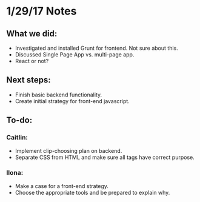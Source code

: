 # 1/29/17 Notes

## What we did:

- Investigated and installed Grunt for frontend. Not sure about this.
- Discussed Single Page App vs. multi-page app. 
- React or not?

## Next steps:

- Finish basic backend functionality.
- Create initial strategy for front-end javascript.

## To-do:

### Caitlin:
- Implement clip-choosing plan on backend.
- Separate CSS from HTML and make sure all tags have correct purpose.

### Ilona:
- Make a case for a front-end strategy.
- Choose the appropriate tools and be prepared to explain why.

